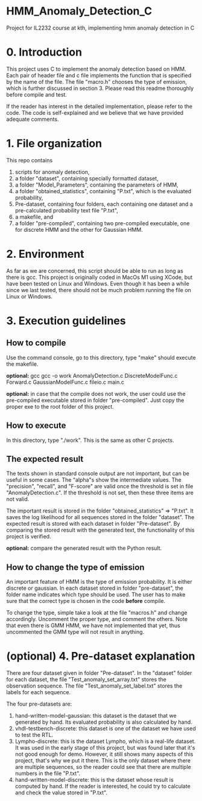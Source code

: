 # HMM_Anomaly_Detection_C #
 Project for IL2232 course at kth, implementing hmm anomaly detection in C

# 0. Introduction #
This project uses C to implement the anomaly detection based on HMM. Each pair of header file and c file implements the function that is specified by the name of the file. The file "macro.h" chooses the type of emission, which is further discussed in section 3. Please read this readme thoroughly before compile and test.

If the reader has interest in the detailed implementation, please refer to the code. The code is self-explained and we believe that we have provided adequate comments.

# 1. File organization #
This repo contains 
1. scripts for anomaly detection, 
2. a folder "dataset", containing specially formatted dataset, 
3. a folder "Model_Parameters", containing the parameters of HMM, 
4. a folder "obtained_statistics", containing "P.txt", which is the evaluated probability, 
5. Pre-dataset, containing four folders, each containing one dataset and a pre-calculated probability text file "P.txt", 
6. a makefile, and 
7. a folder "pre-compiled", containing two pre-compiled executable, one for discrete HMM and the other for Gaussian HMM.

# 2. Environment #
As far as we are concerned, this script should be able to run as long as there is gcc. This project is originally coded in MacOs M1 using XCode, but have been tested on Linux and Windows. Even though it has been a while since we last tested, there should not be much problem running the file on Linux or Windows.

# 3. Execution guidelines #
## How to compile ##
Use the command console, go to this directory, type "make" should execute the makefile.

__optional:__ gcc gcc -o work AnomalyDetection.c DiscreteModelFunc.c Forward.c GaussianModelFunc.c fileio.c main.c

__optional:__ in case that the compile does not work, the user could use the pre-compiled executable stored in folder "pre-compiled". Just copy the proper exe to the root folder of this project.

## How to execute ##
In this directory, type "./work". This is the same as other C projects.

## The expected result ##
The texts shown in standard console output are not important, but can be useful in some cases. The "alpha"s show the intermediate values. The "precision", "recall", and "F-score" are valid once the threshold is set in file "AnomalyDetection.c". If the threshold is not set, then these three items are not valid.

The important result is stored in the folder "obtained_statistics" => "P.txt". It saves the log likelihood for all sequences stored in the folder "dataset". The expected result is stored with each dataset in folder "Pre-dataset". By comparing the stored result with the generated text, the functionality of this project is verified.

__optional:__ compare the generated result with the Python result.

## How to change the type of emission ##
An important feature of HMM is the type of emission probability. It is either discrete or gaussian. In each dataset stored in folder "pre-dataset", the folder name indicates which type should be used. The user has to make sure that the correct type is chosen in the code __before__ compile.

To change the type, simple take a look at the file "macros.h" and change accordingly. Uncomment the proper type, and comment the others. Note that even there is GMM HMM, we have not implemented that yet, thus uncommented the GMM type will not result in anything.

# __(optional)__ 4. Pre-dataset explanation #
There are four dataset given in folder "Pre-dataset". In the "dataset" folder for each dataset, the file "Test_anomaly_set_array.txt" stores the observation sequence. The file "Test_anomaly_set_label.txt" stores the labels for each sequence.

The four pre-datasets are:
1. hand-written-model-gaussian: this dataset is the dataset that we generated by hand. Its evaluated probability is also calculated by hand.
2. vhdl-testbench-discrete: this dataset is one of the dataset we have used to test the RTL.
3. Lympho-discrete: this is the dataset Lympho, which is a real-life dataset. It was used in the early stage of this project, but was found later that it's not good enough for demo. However, it still shows many aspects of this project, that's why we put it there. This is the only dataset where there are multiple sequences, so the reader could see that there are multiple numbers in the file "P.txt".
4. hand-written-model-discrete: this is the dataset whose result is computed by hand. If the reader is interested, he could try to calculate and check the value stored in "P.txt".
